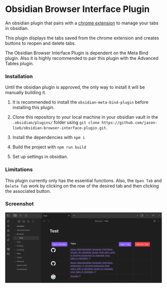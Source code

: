 # Obsidian Browser Interface Plugin

An obsidian plugin that pairs with a [chrome extension](https://github.com/jason-lieb/obsidian-browser-interface-extension) to manage your tabs in obsidian.

This plugin displays the tabs saved from the chrome extension and creates buttons to reopen and delete tabs.

The Obsidian Browser Interface Plugin is dependent on the Meta Bind plugin. Also it is highly recommended to pair this plugin with the Advanced Tables plugin.

### Installation

Until the obsidian plugin is approved, the only way to install it will be manually building it.

1. It is recommended to install the `obsidian-meta-bind-plugin` before installing this plugin.

2. Clone this repository to your local machine in your obsidian vault in the `.obsidian/plugins/` folder using `git clone https://github.com/jason-lieb/obsidian-browser-interface-plugin.git`.

3. Install the dependencies with `npm i`

4. Build the project with `npm run build`

5. Set up settings in obsidian.

### Limitations

This plugin currently only has the essential functions. Also, the `Open Tab` and `Delete Tab` work by clicking on the row of the desired tab and then clicking the associated button.

### Screenshot
![obsidian browser interface plugin screenshot](screenshot.png)

